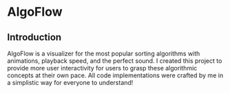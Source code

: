 # AlgoFlow

## Introduction

AlgoFlow is a visualizer for the most popular sorting algorithms with animations, playback speed, and the perfect sound. I created this project to provide more user interactivity for users to grasp these algorithmic concepts at their own pace. All code implementations were crafted by me in a simplistic way for everyone to understand!

